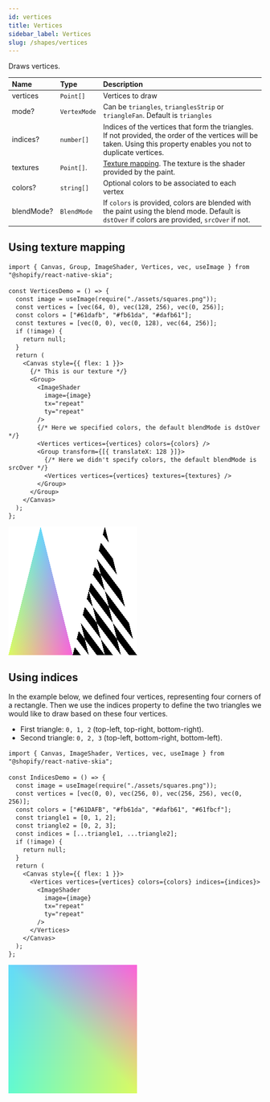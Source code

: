 ```yaml
---
id: vertices
title: Vertices
sidebar_label: Vertices
slug: /shapes/vertices
---
```


Draws vertices.

| Name       | Type         | Description              |
| :--------- | :----------- | :----------------------- |
| vertices   | `Point[]`    | Vertices to draw |
| mode?      | `VertexMode` | Can be `triangles`, `trianglesStrip` or `triangleFan`. Default is `triangles` |
| indices?   | `number[]`   | Indices of the vertices that form the triangles. If not provided, the order of the vertices will be taken. Using this property enables you not to duplicate vertices. |
| textures   | `Point[]`.   | [Texture mapping](https://en.wikipedia.org/wiki/Texture_mapping). The texture is the shader provided by the paint. |
| colors?    | `string[]`   | Optional colors to be associated to each vertex |
| blendMode? | `BlendMode`  | If `colors` is provided, colors are blended with the paint using the blend mode. Default is `dstOver` if colors are provided, `srcOver` if not. |

## Using texture mapping

```tsx twoslash
import { Canvas, Group, ImageShader, Vertices, vec, useImage } from "@shopify/react-native-skia";

const VerticesDemo = () => {
  const image = useImage(require("./assets/squares.png"));
  const vertices = [vec(64, 0), vec(128, 256), vec(0, 256)];
  const colors = ["#61dafb", "#fb61da", "#dafb61"];
  const textures = [vec(0, 0), vec(0, 128), vec(64, 256)];
  if (!image) {
    return null;
  }
  return (
    <Canvas style={{ flex: 1 }}>
      {/* This is our texture */}
      <Group>
        <ImageShader
          image={image}
          tx="repeat"
          ty="repeat"
        />
        {/* Here we specified colors, the default blendMode is dstOver */}
        <Vertices vertices={vertices} colors={colors} />
        <Group transform={[{ translateX: 128 }]}>
          {/* Here we didn't specify colors, the default blendMode is srcOver */}
          <Vertices vertices={vertices} textures={textures} />
        </Group>
      </Group>
    </Canvas>
  );
};
```

![Texture Mapping](assets/vertices/textureMapping.png)

## Using indices

In the example below, we defined four vertices, representing four corners of a rectangle.
Then we use the indices property to define the two triangles we would like to draw based on these four vertices.
* First triangle: `0, 1, 2` (top-left, top-right, bottom-right).
* Second triangle: `0, 2, 3` (top-left, bottom-right, bottom-left).

```tsx twoslash
import { Canvas, ImageShader, Vertices, vec, useImage } from "@shopify/react-native-skia";

const IndicesDemo = () => {
  const image = useImage(require("./assets/squares.png"));
  const vertices = [vec(0, 0), vec(256, 0), vec(256, 256), vec(0, 256)];
  const colors = ["#61DAFB", "#fb61da", "#dafb61", "#61fbcf"];
  const triangle1 = [0, 1, 2];
  const triangle2 = [0, 2, 3];
  const indices = [...triangle1, ...triangle2];
  if (!image) {
    return null;
  }
  return (
    <Canvas style={{ flex: 1 }}>
      <Vertices vertices={vertices} colors={colors} indices={indices}>
        <ImageShader
          image={image}
          tx="repeat"
          ty="repeat"
        />
      </Vertices>
    </Canvas>
  );
};
```

![Indices](assets/vertices/indices.png)
